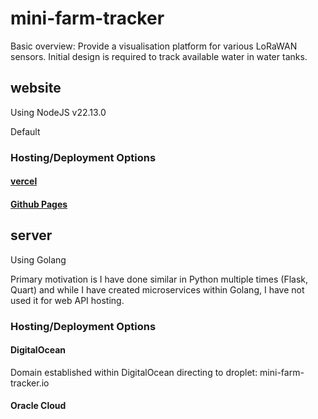 # mini-farm-tracker

Basic overview:
Provide a visualisation platform for various LoRaWAN sensors.
Initial design is required to track available water in water tanks.


## website

Using NodeJS v22.13.0

Default 

### Hosting/Deployment Options

#### [vercel](https://vercel.com)

#### [Github Pages](https://pages.github.com/)


## server

Using Golang

Primary motivation is I have done similar in Python multiple times (Flask, Quart) and while I have created microservices within Golang, I have not used it for web API hosting.

### Hosting/Deployment Options

#### DigitalOcean

Domain established within DigitalOcean directing to droplet:
mini-farm-tracker.io


#### Oracle Cloud